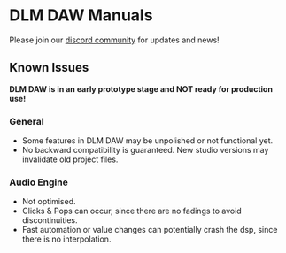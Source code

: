 # DLM DAW Manuals

Please join our [discord community](https://discord.dlm-daw.studio) for updates and news!

## Known Issues

**DLM DAW is in an early prototype stage and NOT ready for production use!**

### General

* Some features in DLM DAW may be unpolished or not functional yet.
* No backward compatibility is guaranteed. New studio versions may invalidate old project files.

### Audio Engine

* Not optimised.
* Clicks & Pops can occur, since there are no fadings to avoid discontinuities.
* Fast automation or value changes can potentially crash the dsp, since there is no interpolation.